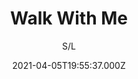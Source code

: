 ---
id: 'e406050f-8ad6-4aae-bac1-96822119efa5'
type: 'movie' # Filme, Série, Anime
title: "Walk With Me"
synopsis: []
originalTitle: "雙魂"
date: '2021-04-05T19:55:37.000Z'
update: '2021-04-05T19:55:37.000Z'
releaseDate: '2019-08-22T03:00:00.000Z'
imdb:
  rating: '6.3' # 8.5
  id: '' # tt0470752
duration: '1h 31 Min'
trailer:
  urls: [
    'Ibkcso_ppKo',
  ]
tags: ['1080p']
genre: ['Suspense', 'Terror'] #
quality: 'BluRay' # BluRay, WEB-DL, HDTV, WEB-DL4K, WEB-DLe
format: 'Mkv' # MKV, MP4, TS
audio: 'Português' # Dublado, Legendado, Dual Audio, Dub & Leg
subtitle: 'S/L' # Português, inglês,
size: '1.74 GB' # 4.8 GB
audioQuality: 10
videoQuality: 10
directors: []
#  - name: 'Lana Wachowski'
#    image: ''
#  - name: 'Lilly Wachowski'
#    image: ''
cast: []
#  - name: 'Keanu Reeves'
#    image: ''
#    characterName: 'Neo'
writers: []
#  - name: ''
#    image: ''
maturityRating:
  age: '' # L , 10, 12, 14, 16, 18
  topics: [''] # Violence, Illegal drugs, Inappropriate Language, Legal Drugs, Sexual Content, Extreme Violence
###########################################
download:
  
  - url: 'magnet:?xt=urn:btih:A4D4DC9E61E4788C84C1B107E687C5636FDCC14D&dn=Walk.With.Me.2019.1080p.BDRip.Dublado.mkv&tr=udp%3a%2f%2ftracker.openbittorrent.com%3a80%2fannounce&tr=udp%3a%2f%2ftracker.opentrackr.org%3a1337%2fannounce'
    resolution: '1080p' # 720p, 1080p, 4K,
    audio: 'Dublado' # Dublado, Legendado, Dual Audio
    size: '' # 4.8 GB
    quality: '' # BluRay, WEB-DL
    format: '' # MKV
images:
  cover: '/assets/movies/walk-with-me.jpg'
  background: '/assets/movies/'
---